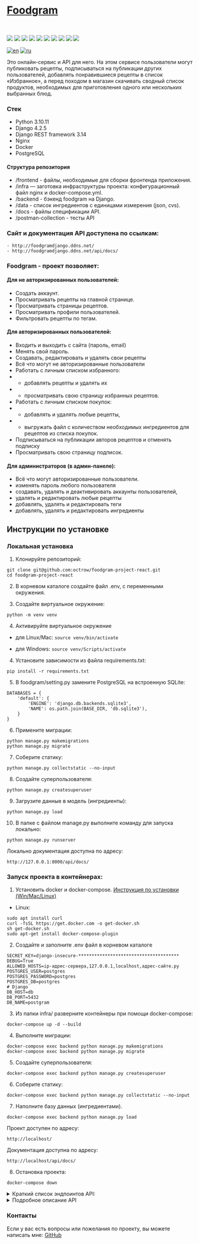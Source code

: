 <h1 align="left"><a href="http://foodgramdjango.ddns.net/">Foodgram</a></h1>
<br/>
<p align="left">
    <img src="https://img.shields.io/badge/python-3.10.11-blue.svg?style=for-the-badge&logo=python&logoColor=ffdd54" />
    <img src="https://img.shields.io/badge/django-4.2.5-blue.svg?style=for-the-badge&logo=django&logoColor=11F7BB" />
    <img src="https://img.shields.io/badge/django_rest_framework-3.14.0-blue.svg?style=for-the-badge&logo=django&logoColor=ff7171" />
    <img src="https://img.shields.io/badge/nginx-1.19.3-blue.svg?style=for-the-badge&logo=nginx&logoColor=11FF44" />
    <img src="https://img.shields.io/badge/gunicorn-21.2.0-blue.svg?style=for-the-badge&logo=gunicorn&logoColor=11FF44" />
    <img src="https://img.shields.io/badge/docker-24.0.5-blue.svg?style=for-the-badge&logo=docker&logoColor=33AAFF" />
    <img src="https://img.shields.io/badge/postgreSQL-13.0-blue.svg?style=for-the-badge&logo=postgresql&logoColor=66EEFF" />
    <img src="https://img.shields.io/badge/rest_api_version-1.0.0-blue?style=for-the-badge" />
    <img src="https://img.shields.io/badge/CI_CD-github_acions-blue.svg?style=for-the-badge" />
    <img src="https://img.shields.io/github/actions/workflow/status/octrow/Foodgram/main_prod.yml?style=for-the-badge" />
</p>

[![en](https://img.shields.io/badge/lang-en-red.svg)](https://github.com/octrow/Foodgram/blob/master/README.md)
[![ru](https://img.shields.io/badge/lang-ru-yellow.svg)](https://github.com/octrow/Foodgram/blob/master/README.RU.md)

Это онлайн-сервис и API для него. На этом сервисе пользователи могут публиковать рецепты, подписываться на публикации других пользователей, добавлять понравившиеся рецепты в список «Избранное», а перед походом в магазин скачивать сводный список продуктов, необходимых для приготовления одного или нескольких выбранных блюд.

### Стек

- Python 3.10.11
- Django 4.2.5
- Django REST framework 3.14
- Nginx
- Docker
- PostgreSQL

#### Структура репозитория
 * /frontend - файлы, необходимые для сборки фронтенда приложения.
 * /infra — заготовка инфраструктуры проекта: конфигурационный файл nginx и docker-compose.yml.
 * /backend - бэкенд foodgram на Django.
 * /data - список ингредиентов с единицами измерения (json, cvs).
 * /docs - файлы спецификации API.
 * /postman-collection - тесты API

### Сайт и документация API доступена по ссылкам:

```
- http://foodgramdjango.ddns.net/
- http://foodgramdjango.ddns.net/api/docs/
```

### Foodgram - проект позволяет:

#### Для не авторизированных пользователей:
- Создать аккаунт.
- Просматривать рецепты на главной странице.
- Просматривать страницы рецептов.
- Просматривать профили пользователей.
- Фильтровать рецепты по тегам.

#### Для авторизированных пользователей:
- Входить и выходить с сайта (пароль, email)
- Менять свой пароль.
- Создавать, редактировать и удалять свои рецепты
- Всё что могут не авторизированные пользователи
- Работать с личным списком избранного:
- - добавлять рецепты и удалять их 
- - просматривать свою страницу избранных рецептов.
- Работать с личным списком покупок: 
- - добавлять и удалять любые рецепты, 
- - выгружать файл с количеством необходимых ингредиентов для рецептов из списка покупок.
- Подписываться на публикации авторов рецептов и отменять подписку
- Просматривать свою страницу подписок.

#### Для администраторов (в админ-панеле):
- Всё что могут авторизированные пользователи.
- изменять пароль любого пользователя
- создавать, удалять и деактивировать аккаунты пользователей,
- удалять и редактировать любые рецепты 
- добавлять, удалять и редактировать теги
- добавлять, удалять и редактировать ингредиенты

## Инструкции по установке
### Локальная установка
1. Клонируйте репозиторий:
```
git clone git@github.com:octrow/foodgram-project-react.git
cd foodgram-project-react
```

2. В корневом каталоге создайте файл .env, с переменными окружения.

3. Создайте виртуальное окружение:
```
python -m venv venv
```
4. Активируйте виртуальное окружение
* для Linux/Mac:
```source venv/bin/activate```

* для Windows:
```source venv/Scripts/activate```

4. Установите зависимости из файла requirements.txt:
```
pip install -r requirements.txt
```
5. В foodgram/setting.py замените PostgreSQL на встроенную SQLite:
```
DATABASES = {
    'default': {
        'ENGINE': 'django.db.backends.sqlite3',
        'NAME': os.path.join(BASE_DIR, 'db.sqlite3'),
    }
}
```

6. Примените миграции:
```
python manage.py makemigrations
python manage.py migrate
```
7. Соберите статику:
```
python manage.py collectstatic --no-input
```
8. Создайте суперпользователя:
```
python manage.py createsuperuser
```
9. Загрузите данные в модель (ингредиенты):
```
python manage.py load
```
10. В папке с файлом manage.py выполните команду для запуска локально:
```
python manage.py runserver
```
Локально документация доступна по адресу:
```
http://127.0.0.1:8000/api/docs/
```

### Запуск проекта в контейнерах:

1. Установить docker и docker-compose.
[Инструкция по установки (Win/Mac/Linux)](https://docs.docker.com/compose/install/)

- Linux:
```
sudo apt install curl                                   
curl -fsSL https://get.docker.com -o get-docker.sh      
sh get-docker.sh                                        
sudo apt-get install docker-compose-plugin              
```


2. Cоздайте и заполните .env файл в корневом каталоге 
```
SECRET_KEY=django-insecure-**************************************
DEBUG=True
ALLOWED_HOSTS=ip-адрес-сервера,127.0.0.1,localhost,адрес-сайте.ру
POSTGRES_USER=postgres
POSTGRES_PASSWORD=postgres
POSTGRES_DB=postgres
# Django
DB_HOST=db
DB_PORT=5432
DB_NAME=postgram
```

3. Из папки infra/ разверните контейнеры при помощи docker-compose:
```
docker-compose up -d --build
```
4. Выполните миграции:
```
docker-compose exec backend python manage.py makemigrations
docker-compose exec backend python manage.py migrate
```
5. Создайте суперпользователя:
```
docker-compose exec backend python manage.py createsuperuser
```
6. Соберите статику:
```
docker-compose exec backend python manage.py collectstatic --no-input
```
7. Наполните базу данных (ингредиентами). 
```
docker-compose exec backend python manage.py load
```
Проект доступен по адресу:

```
http://localhost/
```
Документация доступна по адресу:
```
http://localhost/api/docs/
```
8. Остановка проекта:
```
docker-compose down
```

<details>
<summary>Краткий список эндпоинтов API:</summary>

- /api/users/ - список пользователей (page, limit), регистрация (email, username, first_name, last_name, password), профиль (id), текущий, изменение пароля (new_password, current_password), получение и удаление токена (password, email).
- /api/tags/ - список тегов, получение тега (id).
- /api/recipes/ - список рецептов (page, limit, is_favorited, is_in_shopping_cart, author, tags), создание (ingredients, tags, image, name, text, cooking_time), получение (id), обновление (id, ingredients, tags, image, name, text, cooking_time), удаление (id).
- /api/recipes/download_shopping_cart/ - скачать список покупок.
- /api/recipes/{id}/shopping_cart/ - добавить или удалить рецепт из списка покупок.
- /api/recipes/{id}/favorite/ - добавить или удалить рецепт из избранного.
- /api/users/subscriptions/ - мои подписки (page, limit, recipes_limit).
- /api/users/{id}/subscribe/ - подписаться или отписаться от пользователя (recipes_limit).
- /api/ingredients/ - список ингредиентов (name), получение ингредиента (id).
</details>

<details>
<summary>Подробное описание API</summary>


| Эндпоинт | Запрос | Параметры | Ответ |
| --- | --- | --- | --- |
| Пользователи | Список пользователей | GET /api/users/ | page (номер страницы), limit (количество объектов на странице) | 200 (JSON-объект с полями count, next, previous и results) |
|  | Регистрация пользователя | POST /api/users/ | email, username, first_name, last_name, password (все обязательные) | 201 (JSON-объект с полями email, id, username, first_name и last_name) или 400 (ошибки валидации) |
|  | Профиль пользователя | GET /api/users/{id}/ | id (уникальный id пользователя) | 200 (JSON-объект с полями email, id, username, first_name, last_name и is_subscribed) или 401 (пользователь не авторизован) или 404 (объект не найден) |
|  | Текущий пользователь | GET /api/users/me/ | - | 200 (JSON-объект с полями email, id, username, first_name, last_name и is_subscribed) или 401 (пользователь не авторизован) |
|  | Изменение пароля | POST /api/users/set_password/ | new_password, current_password (все обязательные) | 204 (пароль успешно изменен) или 400 (ошибки валидации) или 401 (пользователь не авторизован) |
| Авторизация | Получить токен авторизации | POST /api/auth/token/login/ | password, email (все обязательные) | 201 (JSON-объект с полем auth_token) |
|  | Удаление токена | POST /api/auth/token/logout/ | - | 204 (токен удален) или 401 (пользователь не авторизован) |
| Теги | Список тегов | GET /api/tags/ | - | 200 (JSON-массив объектов с полями id, name, color и slug) |
|  | Получение тега | GET /api/tags/{id}/ | id (уникальный id тега) | 200 (JSON-объект с полями id, name, color и slug) или 404 (объект не найден) |
| Рецепты | Список рецептов | GET /api/recipes/ | page, limit, is_favorited, is_in_shopping_cart, author, tags (опциональные) | 200 (JSON-объект с полями count, next, previous и results) |
|  | Создание рецепта | POST /api/recipes/ | ingredients, tags, image, name, text, cooking_time (все обязательные) | 201 (JSON-объект с полями id, tags, author, ingredients, is_favorited, is_in_shopping_cart, name, image, text и cooking_time) или 400 (ошибки валидации) или 401 (пользователь не авторизован) |
|  | Получение рецепта | GET /api/recipes/{id}/ | id (уникальный id рецепта) | 200 (JSON-объект с полями id, tags, author, ingredients, is_favorited, is_in_shopping_cart, name, image, text и cooking_time) |
|  | Обновление рецепта | PATCH /api/recipes/{id}/ | id (уникальный id рецепта), ingredients, tags, image, name, text, cooking_time (все обязательные) | 200 (JSON-объект с полями id, tags, author, ingredients, is_favorited, is_in_shopping_cart, name, image,text и cooking_time) или 400(ошибки валидации) или 401(пользователь не авторизован) или403(недостаточно прав) или 404(объект не найден) |
| Подписки | Мои подписки | GET /api/users/subscriptions/ | page, limit, recipes_limit (опциональные) | 200 (JSON-объект с полями count, next, previous и results, где каждый элемент results содержит поля id, email, username, first_name, last_name и recipes (JSON-массив объектов с полями id, name, image и cooking_time)) или 401 (пользователь не авторизован) |
|  | Подписаться на пользователя | POST /api/users/{id}/subscribe/ | id (уникальный id пользователя) | 201 (JSON-объект с полями id, email, username, first_name и last_name) или 400 (ошибка подписки) или 401 (пользователь не авторизован) |
|  | Отписаться от пользователя | DELETE /api/users/{id}/subscribe/ | id (уникальный id пользователя) | 204 (подписка успешно удалена) или 400 (ошибка отписки) или 401 (пользователь не авторизован) |
| Ингредиенты | Список ингредиентов | GET /api/ingredients/ | name (опциональный, поиск по частичному вхождению в начале названия ингредиента) | 200 (JSON-массив объектов с полями id, name и measurement_unit) |
|  | Получение ингредиента | GET /api/ingredients/{id}/ | id (уникальный id ингредиента) | 200 (JSON-объект с полями id, name и measurement_unit) или 404 (объект не найден) |

</details>

### Контакты
Если у вас есть вопросы или пожелания по проекту, вы можете написать мне:
[GitHub](https://github.com/swapper1983)
